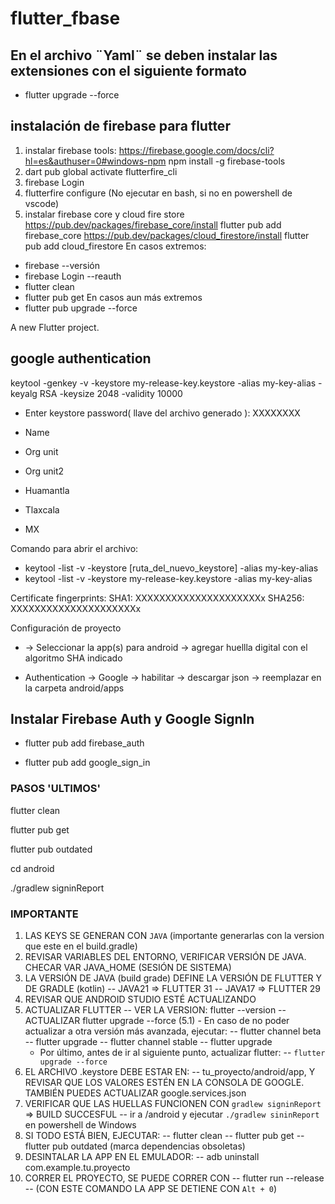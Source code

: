 # flutter_fbase

## En el archivo ¨Yaml¨ se deben instalar las extensiones con el siguiente formato

- flutter upgrade --force

## instalación de firebase para flutter

1) instalar firebase tools:
<https://firebase.google.com/docs/cli?hl=es&authuser=0#windows-npm>
 npm install -g firebase-tools
2) dart pub global activate flutterfire_cli
3) firebase Login
4) flutterfire configure (No ejecutar en bash, si no en powershell de vscode)
5) instalar firebase core y cloud fire store
<https://pub.dev/packages/firebase_core/install>
 flutter pub add firebase_core
<https://pub.dev/packages/cloud_firestore/install>
 flutter pub add cloud_firestore
En casos extremos:

- firebase --versión
- firebase Login --reauth
- flutter clean
- flutter pub get
En casos aun más extremos
- flutter pub upgrade --force

A new Flutter project.

## google authentication

keytool -genkey -v -keystore my-release-key.keystore -alias my-key-alias -keyalg RSA -keysize 2048 -validity 10000

- Enter keystore password( llave del archivo generado ): XXXXXXXX

- Name
- Org unit
- Org unit2
- Huamantla
- Tlaxcala
- MX

Comando para abrir el archivo:

- keytool -list -v -keystore [ruta_del_nuevo_keystore] -alias my-key-alias
- keytool -list -v -keystore my-release-key.keystore -alias my-key-alias

Certificate fingerprints:
        SHA1: XXXXXXXXXXXXXXXXXXXXXx
        SHA256: XXXXXXXXXXXXXXXXXXXXXx

Configuración de proyecto

- -> Seleccionar la app(s) para android -> agregar huellla digital con el algoritmo SHA indicado

- Authentication -> Google -> habilitar -> descargar json -> reemplazar en la carpeta android/apps

## Instalar Firebase Auth y Google SignIn

- flutter pub add firebase_auth

- flutter pub add google_sign_in

### PASOS 'ULTIMOS'

flutter clean

flutter pub get

flutter pub outdated

cd android

./gradlew signinReport

### IMPORTANTE

1) LAS KEYS SE GENERAN CON `JAVA` (importante generarlas con la version que este en el build.gradle)
2) REVISAR VARIABLES DEL ENTORNO, VERIFICAR VERSIÓN DE JAVA.
    CHECAR VAR JAVA_HOME (SESIÓN DE SISTEMA)
3) LA VERSIÓN DE JAVA (build grade) DEFINE LA VERSIÓN DE FLUTTER Y DE GRADLE (kotlin)
    -- JAVA21 => FLUTTER 31
    -- JAVA17 => FLUTTER 29
4) REVISAR QUE ANDROID STUDIO ESTÉ ACTUALIZANDO
5) ACTUALIZAR FLUTTER
    -- VER LA VERSION: flutter --version
    -- ACTUALIZAR flutter upgrade --force
(5.1) - En caso de no poder actualizar a otra versión más avanzada, ejecutar:
    -- flutter channel beta
    -- flutter upgrade
    -- flutter channel stable
    -- flutter upgrade
    - Por último, antes de ir al siguiente punto, actualizar flutter:
    -- `flutter upgrade --force`
6) EL ARCHIVO .keystore DEBE ESTAR EN:
    -- tu_proyecto/android/app, Y REVISAR QUE LOS VALORES ESTÉN EN LA CONSOLA DE GOOGLE.
    TAMBIÉN PUEDES ACTUALIZAR google.services.json
7) VERIFICAR QUE LAS HUELLAS FUNCIONEN CON `gradlew signinReport` => BUILD SUCCESFUL
    -- ir a /android y ejecutar `./gradlew sininReport` en powershell de Windows
8) SI TODO ESTÁ BIEN, EJECUTAR:
    -- flutter clean
    -- flutter pub get
    -- flutter pub outdated (marca dependencias obsoletas)
9) DESINTALAR LA APP EN EL EMULADOR:
    -- adb uninstall com.example.tu.proyecto
10) CORRER EL PROYECTO, SE PUEDE CORRER CON
    -- flutter run --release
    -- (CON ESTE COMANDO LA APP SE DETIENE CON ``Alt + 0``)

